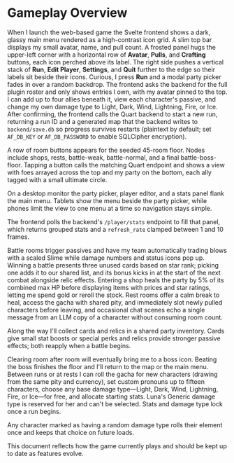 # Gameplay Overview

When I launch the web-based game the Svelte frontend shows a dark, glassy main menu rendered as a high-contrast icon grid. A slim top bar displays my small avatar, name, and pull count. A frosted panel hugs the upper-left corner with a horizontal row of **Avatar**, **Pulls**, and **Crafting** buttons, each icon perched above its label. The right side pushes a vertical stack of **Run**, **Edit Player**, **Settings**, and **Quit** further to the edge so their labels sit beside their icons. Curious, I press **Run** and a modal party picker fades in over a random backdrop. The frontend asks the backend for the full plugin roster and only shows entries I own, with my avatar pinned to the top. I can add up to four allies beneath it, view each character's passive, and change my own damage type to Light, Dark, Wind, Lightning, Fire, or Ice. After confirming, the frontend calls the Quart backend to start a new run, returning a run ID and a generated map that the backend writes to `backend/save.db` so progress survives restarts (plaintext by default; set `AF_DB_KEY` or `AF_DB_PASSWORD` to enable SQLCipher encryption).

A row of room buttons appears for the seeded 45-room floor. Nodes include shops, rests, battle-weak, battle-normal, and a final battle-boss-floor. Tapping a button calls the matching Quart endpoint and shows a view with foes arrayed across the top and my party on the bottom, each ally tagged with a small ultimate circle.

On a desktop monitor the party picker, player editor, and a stats panel flank the main menu. Tablets show the menu beside the party picker, while phones limit the view to one menu at a time so navigation stays simple.

The frontend polls the backend's `/player/stats` endpoint to fill that panel, which returns grouped stats and a `refresh_rate` clamped between 1 and 10 frames.

Battle rooms trigger passives and have my team automatically trading blows with a scaled Slime while damage numbers and status icons pop up. Winning a battle presents three unused cards based on star rank; picking one adds it to our shared list, and its bonus kicks in at the start of the next combat alongside relic effects. Entering a shop heals the party by 5% of its combined max HP before displaying items with prices and star ratings, letting me spend gold or reroll the stock. Rest rooms offer a calm break to heal, access the gacha with shared pity, and immediately slot newly pulled characters before leaving, and occasional chat scenes echo a single message from an LLM copy of a character without consuming room count.

Along the way I'll collect cards and relics in a shared party inventory. Cards give small stat boosts or special perks and relics provide stronger passive effects; both reapply when a battle begins.

Clearing room after room will eventually bring me to a boss icon. Beating the boss finishes the floor and I'll return to the map or the main menu. Between runs or at rests I can roll the gacha for new characters (drawing from the same pity and currency), set custom pronouns up to fifteen characters, choose any base damage type—Light, Dark, Wind, Lightning, Fire, or Ice—for free, and allocate starting stats. Luna's Generic damage type is reserved for her and can't be selected. Stats and damage type lock once a run begins.

Any character marked as having a random damage type rolls their element once and
keeps that choice on future loads.

This document reflects how the game currently plays and should be kept up to date as features evolve.
